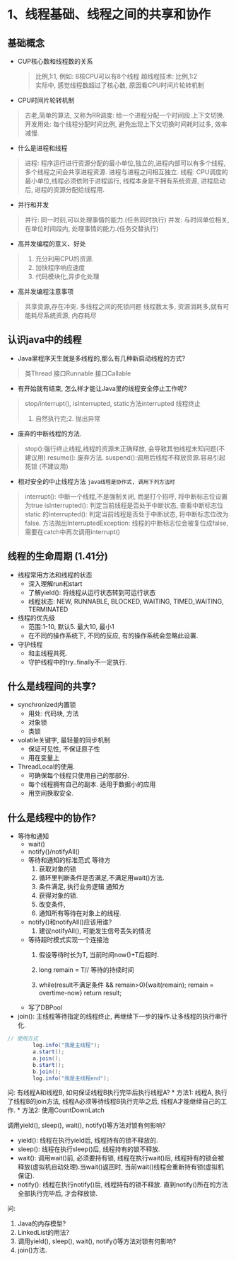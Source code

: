 # 1、线程基础、线程之间的共享和协作
## 基础概念
- CUP核心数和线程数的关系
    > 比例,1:1, 例如: 8核CPU可以有8个线程
     超线程技术: 比例,1:2             
     实际中, 感觉线程数超过了核心数, 原因看CPU时间片轮转机制
                  
- CPU时间片轮转机制
> 古老,简单的算法, 又称为RR调度: 给一个进程分配一个时间段.上下文切换. 
> 开发用处: 每个线程分配时间比例, 避免出现上下文切换时间耗时过多, 效率减慢.

- 什么是进程和线程
> 进程: 程序运行进行资源分配的最小单位,独立的,进程内部可以有多个线程, 多个线程之间会共享进程资源. 进程与进程之间相互独立.
> 线程: CPU调度的最小单位,线程必须依附于进程运行, 线程本身是不拥有系统资源, 进程启动后, 进程的资源分配给线程用.

- 并行和并发
> 并行: 同一时刻,可以处理事情的能力.(任务同时执行)
> 并发: 与时间单位相关, 在单位时间段内, 处理事情的能力.(任务交替执行)

- 高并发编程的意义、好处
> 1. 充分利用CPU的资源.
> 2. 加快程序响应速度
> 3. 代码模块化,异步化处理

- 高并发编程注意事项
> 共享资源,存在冲突.
> 多线程之间的死锁问题
> 线程数太多, 资源消耗多,就有可能耗尽系统资源, 内存耗尽

## 认识java中的线程
- Java里程序天生就是多线程的,那么有几种新启动线程的方式? 
> 类Thread
> 接口Runnable
> 接口Callable
- 有开始就有结束, 怎么样才能让Java里的线程安全停止工作呢?
> stop/interrupt(), isInterrupted, static方法interrupted
线程终止
>1. 自然执行完;2. 抛出异常
* 废弃的中断线程的方法.
> stop():强行终止线程,线程的资源未正确释放, 会导致其他线程未知问题(不建议用)
> resume(): 废弃方法.
> suspend():调用后线程不释放资源.容易引起死锁 (不建议用)
- 相对安全的中止线程方法
`java线程是协作式, 调用下列方法时`
>interrupt(): 中断一个线程,不是强制关闭, 而是打个招呼, 将中断标志位设置为true
>isInterrupted(): 判定当前线程是否处于中断状态, 查看中断标志位
> static 的interrupted(): 判定当前线程是否处于中断状态, 将中断标志位改为false.
> 方法抛出InterruptedException: 线程的中断标志位会被复位成false, 需要在catch中再次调用interrupt()

## 线程的生命周期 (1.41分)
- 线程常用方法和线程的状态
    * 深入理解run和start
    * 了解yield(): 将线程从运行状态转到可运行状态
    * 线程状态: NEW, RUNNABLE, BLOCKED, WAITING, TIMED_WAITING, TERMINATED
- 线程的优先级
    * 范围:1-10, 默认5. 最大10, 最小1
    * 在不同的操作系统下, 不同的反应, 有的操作系统会忽略此设置.
- 守护线程 
    * 和主线程共死.
    * 守护线程中的try..finally不一定执行.

## 什么是线程间的共享?
- synchronized内置锁
    * 用处: 代码块, 方法
    * 对象锁
    * 类锁
- volatile关键字, 最轻量的同步机制
    * 保证可见性, 不保证原子性
    * 用在变量上
- ThreadLocal的使用.
    * 可确保每个线程只使用自己的那部分.
    * 每个线程拥有自己的副本. 适用于数据小的应用
    * 用空间换取安全.

## 什么是线程中的协作?
- 等待和通知
    * wait()
    * notify()/notifyAll()
    * 等待和通知的标准范式
        等待方
        1. 获取对象的锁
        2. 循环里判断条件是否满足,不满足用wait()方法.
        3. 条件满足, 执行业务逻辑
        通知方
        1. 获得对象的锁.
        2. 改变条件,
        3. 通知所有等待在对象上的线程.    
    * notify()和notifyAll()应该用谁?
        1. 建议notifyAll(), 可能发生信号丢失的情况
    * 等待超时模式实现一个连接池
        1. 假设等待时长为T, 当前时间now()+T后超时.
        
        3. long remain = T// 等待的持续时间
        4. while(result不满足条件 && remain>0){wait(remain); remain = overtime-now} return result;
    * 写了DBPool    
- join(): 主线程等待指定的线程终止, 再继续下一步的操作.让多线程的执行串行化.
```java
// 使用方式
        log.info("我是主线程");
        a.start();
        a.join();
        b.start();
        b.join();
        log.info("我是主线程end");
```
问: 有线程A和线程B, 如何保证线程B执行完毕后执行线程A?
    * 方法1: 线程A, 执行了线程B的join方法, 线程A必须等待线程B执行完毕之后, 线程A才能继续自己的工作.
    * 方法2: 使用CountDownLatch 

调用yield(), sleep(), wait(), notify()等方法对锁有何影响?
- yield(): 线程在执行yield后, 线程持有的锁不释放的.
- sleep(): 线程在执行sleep()后, 线程持有的锁不释放.
- wait(): 调用wait()前, 必须要持有锁, 线程在执行wait()后, 线程持有的锁会被释放(虚拟机自动处理).当wait()返回时, 当前wait()线程会重新持有锁(虚拟机保证).
- notify(): 线程在执行notify()后, 线程持有的锁不释放. 直到notify()所在的方法全部执行完毕后, 才会释放锁. 


问: 
1. Java的内存模型? 
2. LinkedList的用法?
3. 调用yield(), sleep(), wait(), notify()等方法对锁有何影响?
4. join()方法.





